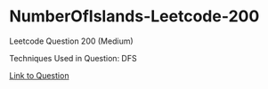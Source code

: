 # NumberOfIslands-Leetcode-200

Leetcode Question 200 (Medium)

Techniques Used in Question:
DFS

[Link to Question](https://leetcode.com/problems/number-of-islands/)
